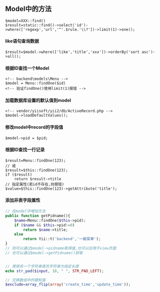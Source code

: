 ## Model中的方法
	$model=XXX::find()
	$result=static::find()->select('id')->where(['regexp','url','^'.$rule.'\\?'])->limit(1)->one();
	
#### like语句查询数据
	$result=$model->where(['like','title','xxx'])->orderBy('sort asc')->all();
	
#### 根据ID查找一个Model
	<!-- backend\models\Menu -->
	$model = Menu::findOne($id)
	<!-- 验证findOne()使用limit(1)报错 -->

#### 加载数据库设置的默认值到model
	<!-- vendor/yiisoft/yii2/db/ActiveRecord.php -->
	$model->loadDefaultValues();


#### 修改model中record的字段值
	$model->pid = $pid;


#### 根据ID查找一行记录
	$result=Menu::findOne(123);
	// 或
	$result=$this::findOne(123);
	if ($result)
		return $result->title
	// 指定属性(若id不存在,则报错)
	$value=$this::findOne(123)->getAttribute('title');

#### 添加非表字段属性
~~~php
// 在model中增加方法
public function getPidname(){
    $name=Menu::findOne($this->pid);
    if ($name && $this->pid!=0)
        return $name->title;
    else
        return Yii::t('backend','一級菜單');
}
// 则可以通过$model->pidname取得值,也可以应用于view页面
// 也可以通过$model->getPidname()获取


// 使用另一个字符串填充字符串为指定长度
echo str_pad($input, 10, " ", STR_PAD_LEFT);

// 交换数组中的键和值
$exclude=array_flip(array('create_time','update_time'));
~~~